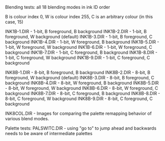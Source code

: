 
Blending tests: all 18 blending modes in ink ID order

B is colour index 0, W is colour index 255, C is an arbitrary colour (in this case, 15)

INK1B-1.DIR - 1-bit, B foreground, B background
INK1B-2.DIR - 1-bit, B foreground, W background (default)
INK1B-3.DIR - 1-bit, B foreground, C background
INK1B-4.DIR - 1-bit, W foreground, B background
INK1B-5.DIR - 1-bit, W foreground, W background
INK1B-6.DIR - 1-bit, W foreground, C background
INK1B-7.DIR - 1-bit, C foreground, B background
INK1B-8.DIR - 1-bit, C foreground, W background
INK1B-9.DIR - 1-bit, C foreground, C background

INK8B-1.DIR - 8-bit, B foreground, B background
INK8B-2.DIR - 8-bit, B foreground, W background (default)
INK8B-3.DIR - 8-bit, B foreground, C background
INK8B-4.DIR - 8-bit, W foreground, B background
INK8B-5.DIR - 8-bit, W foreground, W background
INK8B-6.DIR - 8-bit, W foreground, C background
INK8B-7.DIR - 8-bit, C foreground, B background
INK8B-8.DIR - 8-bit, C foreground, W background
INK8B-9.DIR - 8-bit, C foreground, C background

INK8COL.DIR - Images for comparing the palette remapping behavior of various blend modes.

Palette tests:
PALSWITC.DIR - using "go to" to jump ahead and backwards needs to be aware of intermediate palettes

